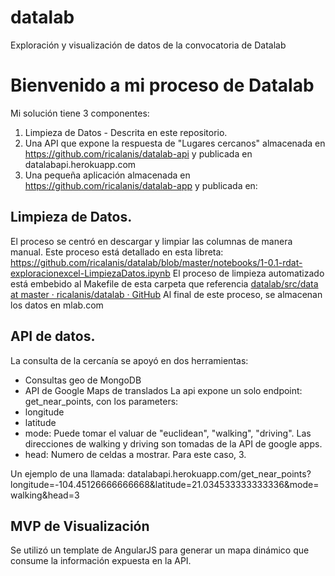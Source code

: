 datalab
==============================

Exploración y visualización de datos de la convocatoria de Datalab

# Bienvenido a mi proceso de Datalab
Mi solución tiene 3 componentes:

1. Limpieza de Datos - Descrita en este repositorio.
2. Una API que expone la respuesta de "Lugares cercanos" almacenada en https://github.com/ricalanis/datalab-api  y publicada en datalabapi.herokuapp.com
3. Una pequeña aplicación almacenada en https://github.com/ricalanis/datalab-app y publicada en: 


## Limpieza de Datos.
El proceso se centró en descargar y limpiar las columnas de manera manual.
Este proceso está detallado en esta libreta: 
https://github.com/ricalanis/datalab/blob/master/notebooks/1-0.1-rdat-exploracionexcel-LimpiezaDatos.ipynb
El proceso de limpieza automatizado está embebido al Makefile de esta carpeta que referencia [datalab/src/data at master · ricalanis/datalab · GitHub](https://github.com/ricalanis/datalab/tree/master/src/data)
Al final de este proceso, se almacenan los datos en mlab.com

## API de datos.
La consulta de la cercanía se apoyó en dos herramientas:
- Consultas geo de MongoDB
- API de Google Maps de translados
La api expone un solo endpoint:
get_near_points, con los parameters:
- longitude
- latitude
- mode: Puede tomar el valuar de "euclidean", "walking", "driving". Las direcciones de walking y driving son tomadas de la API de google apps.
- head: Numero de celdas a mostrar. Para este caso, 3.

Un ejemplo de una llamada:
datalabapi.herokuapp.com/get_near_points?longitude=-104.45126666666668&latitude=21.034533333333336&mode=walking&head=3

## MVP de Visualización
Se utilizó un template de AngularJS para generar un mapa dinámico que consume la información expuesta en la API.
